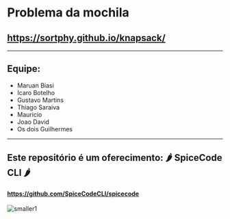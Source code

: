 # Problema da mochila
## https://sortphy.github.io/knapsack/

-------

## Equipe:
- Maruan Biasi
- Icaro Botelho
- Gustavo Martins
- Thiago Saraiva
- Mauricio
- Joao David
- Os dois Guilhermes

-------

## Este repositório é um oferecimento: 🌶️ SpiceCode CLI 🌶️
#### https://github.com/SpiceCodeCLI/spicecode
![smaller1](https://github.com/user-attachments/assets/c591fc98-4099-4e11-909a-4b1798698252)
